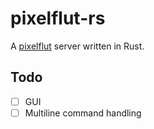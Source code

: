 # pixelflut-rs
A [pixelflut](https://github.com/defnull/pixelflut) server written in Rust.

## Todo
- [ ] GUI  
- [ ] Multiline command handling  
